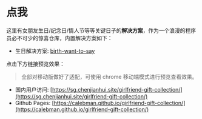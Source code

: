 # 点我

这里有女朋友生日/纪念日/情人节等等关键日子的**解决方案**，作为一个浪漫的程序员必不可少的惊喜仓库，内置解决方案如下：

- 生日解决方案: [birth-want-to-say](https://birthday.lost-sky.ml//birth-want-to-say)

点击下方链接预览效果：

> 全部对移动版做好了适配，可使用 chrome 移动端模式进行预览查看效果。
> 

- 国内用户访问: [https://sg.chenjianhui.site/girlfriend-gift-collection/](https://sg.chenjianhui.site/girlfriend-gift-collection/)
- Github Pages: [https://calebman.github.io/girlfriend-gift-collection/](https://calebman.github.io/girlfriend-gift-collection/)
